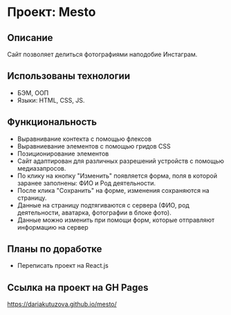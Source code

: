 # Проект: Mesto

## Описание
Сайт позволяет делиться фотографиями наподобие Инстаграм.

## Использованы технологии
- БЭМ, ООП
- Языки: HTML, CSS, JS.

## Функциональность
- Выравнивание контекта с помощью флексов
- Выравниевание элементов с помощью гридов CSS
- Позиционирование элементов
- Сайт адаптирован для различных разрешений устройств с помощью медиазапросов.
- По клику на кнопку "Изменить" появляется форма, поля в которой заранее заполнены: ФИО и Род деятельности.
- После клика "Сохранить" на форме, изменения сохраняются на страницу.
- Данные на страницу подтягиваются с сервера (ФИО, род деятельности, аватарка, фотографии в блоке фото).
- Данные можно изменить при помощи форм, которые отправляют информацию на сервер

## Планы по доработке
- Переписать проект на React.js

## Ссылка на проект на GH Pages
https://dariakutuzova.github.io/mesto/